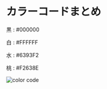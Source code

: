 # カラーコードまとめ

黒 : #000000

白 : #FFFFFF

水 : #6393F2

桃 : #F2638E

![color code](https://user-images.githubusercontent.com/64563041/207775877-22408ab6-0da2-424b-8fb2-e44bd4ec3fc7.png)
